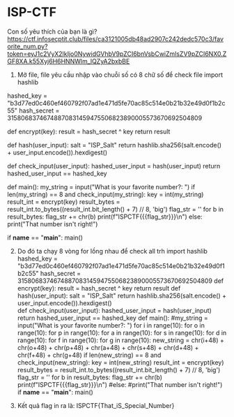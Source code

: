 # ISP-CTF
Con số yêu thích của bạn là gì?
https://ctf.infosecptit.club/files/ca3121005db48ad2907c242dedc570c3/favorite_num.py?token=eyJ1c2VyX2lkIjo0NywidGVhbV9pZCI6bnVsbCwiZmlsZV9pZCI6NX0.ZGF8XA.k55Xyj6H6HNNWlm_lQZyA2bxbBE

1. Mở file, file yêu cầu nhập vào chuỗi số có 8 chữ số để check file
import hashlib

hashed_key = "b3d77ed0c460ef460792f07ad1e471d5fe70ac85c514e0b21b32e49d0f1b2c55"
hash_secret = 31580683746748870831459475506823890005573670692504809

def encrypt(key):
    result = hash_secret ^ key
    return result

def hash(user_input):
    salt = "ISP_Salt"
    return hashlib.sha256(salt.encode() + user_input.encode()).hexdigest()

def check_input(user_input):
    hashed_user_input = hash(user_input)
    return hashed_user_input == hashed_key

def main():
    my_string = input("What is your favorite number?: ")
    if len(my_string) == 8 and check_input(my_string):
        key = int(my_string)
        result_int = encrypt(key)
        result_bytes = result_int.to_bytes((result_int.bit_length() + 7) // 8, 'big')
        flag_str = ''
        for b in result_bytes:
            flag_str += chr(b)
        print(f"ISPCTF{{{flag_str}}}\n")
    else:
        print("That number isn't right!")

if __name__ == "__main__":
    main()

2. Do đó ta chạy 8 vòng for lồng nhau để check all trh
import hashlib
hashed_key = "b3d77ed0c460ef460792f07ad1e471d5fe70ac85c514e0b21b32e49d0f1b2c55"
hash_secret = 31580683746748870831459475506823890005573670692504809
def encrypt(key):
    result = hash_secret ^ key 
    return result
def hash(user_input):
    salt = "ISP_Salt"
    return hashlib.sha256(salt.encode() + user_input.encode()).hexdigest()   
def check_input(user_input):
    hashed_user_input = hash(user_input)
    return hashed_user_input == hashed_key
def main():
    #my_string = input("What is your favorite number?: ")
    for i in range(10):
        for o in range(10):
            for p in range(10):
                for a in range(10):
                    for s in range(10):
                        for d in range(10):
                            for f in range(10):
                                for g in range(10):
                                    new_string = chr(i+48) + chr(o+48) + chr(p+48) + chr(a+48) + chr(s+48) + chr(d+48) + chr(f+48) + chr(g+48)
                                    if len(new_string) == 8 and check_input(new_string):
                                        key = int(new_string)
                                        result_int = encrypt(key)
                                        result_bytes = result_int.to_bytes((result_int.bit_length() + 7) // 8, 'big')
                                        flag_str = ''
                                        for b in result_bytes:
                                            flag_str += chr(b)
                                        print(f"ISPCTF{{{flag_str}}}\n")
                                    #else:
                                        #print("That number isn't right!")  
if __name__ == "__main__":
    main()

3. Kết quả flag in ra là: ISPCTF{That_iS_Special_Number}
